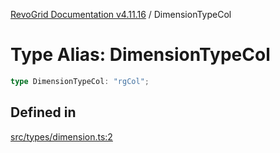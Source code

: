 [RevoGrid Documentation v4.11.16](README.md) / DimensionTypeCol

# Type Alias: DimensionTypeCol

```ts
type DimensionTypeCol: "rgCol";
```

## Defined in

[src/types/dimension.ts:2](https://github.com/revolist/revogrid/blob/4a2e1c34e7e1a3d80ec42c0347cc2f82d785aa84/src/types/dimension.ts#L2)

